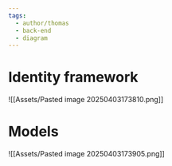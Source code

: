 ```yaml
---
tags:
  - author/thomas
  - back-end
  - diagram
---
```

# Identity framework
![[Assets/Pasted image 20250403173810.png]]

# Models
![[Assets/Pasted image 20250403173905.png]]
